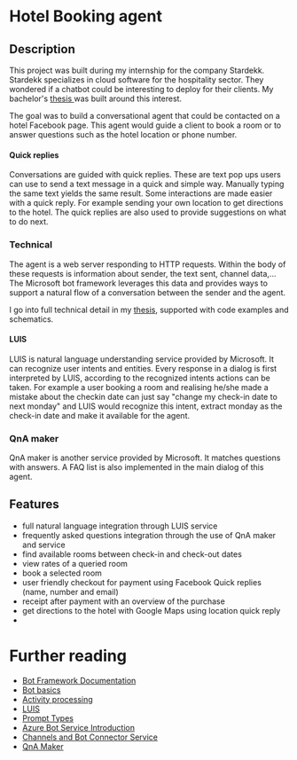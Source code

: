 # Hotel Booking agent

## Description
This project was built during my internship for the company Stardekk. Stardekk specializes in cloud software for the hospitality sector.
They wondered if a chatbot could be interesting to deploy for their clients. My bachelor's <a href="https://github.com/DM-be/HotelBooking-agent/raw/master/Bachelorproef_Dennis_Morent.pdf"> thesis </a>
 was built around this interest.

The goal was to build a conversational agent that could be contacted on a hotel Facebook page. This agent would guide a client to book a room or to answer questions such as the hotel location or phone number. 

#### Quick replies
Conversations are guided with quick replies. These are text pop ups users can use to send a text message in a quick and simple way. Manually typing the same text yields the same result. Some interactions are made easier with a quick reply. For example sending your own location to get directions to the hotel. The quick replies are also used to provide suggestions on what to do next. 

### Technical
The agent is a web server responding to HTTP requests. Within the body of these requests is information about sender, the text sent, channel data,... The Microsoft bot framework leverages this data and provides ways to support a natural flow of a conversation between the sender and the agent. 

I go into full technical detail in my <a href="https://github.com/DM-be/HotelBooking-agent/raw/master/Bachelorproef_Dennis_Morent.pdf"> thesis</a>, supported with code examples and schematics. 

#### LUIS
LUIS is natural language understanding service provided by Microsoft. It can recognize user intents and entities. Every response in a dialog is first interpreted by LUIS, according to the recognized intents actions can be taken. For example a user booking a room and realising he/she made a mistake about the checkin date can just say "change my check-in date to next monday" and LUIS would recognize this intent, extract monday as the check-in date and make it available for the agent. 

### QnA maker
QnA maker is another service provided by Microsoft. It matches questions with answers. A FAQ list is also implemented in the main dialog of this agent.




## Features
* full natural language integration through LUIS service
* frequently asked questions integration through the use of QnA maker and service
* find available rooms between check-in and check-out dates
* view rates of a queried room
* book a selected room
* user friendly checkout for payment using Facebook Quick replies (name, number and email)
* receipt after payment with an overview of the purchase
* get directions to the hotel with Google Maps using location quick reply
* 


# Further reading
- [Bot Framework Documentation](https://docs.botframework.com)
- [Bot basics](https://docs.microsoft.com/en-us/azure/bot-service/bot-builder-basics?view=azure-bot-service-4.0)
- [Activity processing](https://docs.microsoft.com/en-us/azure/bot-service/bot-builder-concept-activity-processing?view=azure-bot-service-4.0)
- [LUIS](https://luis.ai)
- [Prompt Types](https://docs.microsoft.com/en-us/azure/bot-service/bot-builder-prompts?view=azure-bot-service-4.0&tabs=javascript)
- [Azure Bot Service Introduction](https://docs.microsoft.com/en-us/azure/bot-service/bot-service-overview-introduction?view=azure-bot-service-4.0)
- [Channels and Bot Connector Service](https://docs.microsoft.com/en-us/azure/bot-service/bot-concepts?view=azure-bot-service-4.0)
- [QnA Maker](https://qnamaker.ai)



